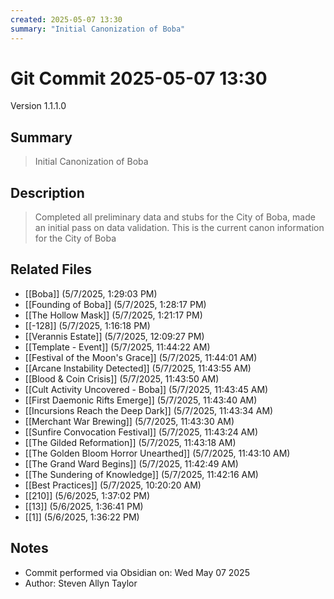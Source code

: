 ```yaml
---
created: 2025-05-07 13:30
summary: "Initial Canonization of Boba"
---
```


# Git Commit 2025-05-07 13:30

Version 1.1.1.0

## Summary
> Initial Canonization of Boba

## Description
> Completed all preliminary data and stubs for the City of Boba, made an initial pass on data validation. This is the current canon information for the City of Boba

## Related Files
- [[Boba]] (5/7/2025, 1:29:03 PM)
- [[Founding of Boba]] (5/7/2025, 1:28:17 PM)
- [[The Hollow Mask]] (5/7/2025, 1:21:17 PM)
- [[-128]] (5/7/2025, 1:16:18 PM)
- [[Verannis Estate]] (5/7/2025, 12:09:27 PM)
- [[Template - Event]] (5/7/2025, 11:44:22 AM)
- [[Festival of the Moon's Grace]] (5/7/2025, 11:44:01 AM)
- [[Arcane Instability Detected]] (5/7/2025, 11:43:55 AM)
- [[Blood & Coin Crisis]] (5/7/2025, 11:43:50 AM)
- [[Cult Activity Uncovered - Boba]] (5/7/2025, 11:43:45 AM)
- [[First Daemonic Rifts Emerge]] (5/7/2025, 11:43:40 AM)
- [[Incursions Reach the Deep Dark]] (5/7/2025, 11:43:34 AM)
- [[Merchant War Brewing]] (5/7/2025, 11:43:30 AM)
- [[Sunfire Convocation Festival]] (5/7/2025, 11:43:24 AM)
- [[The Gilded Reformation]] (5/7/2025, 11:43:18 AM)
- [[The Golden Bloom Horror Unearthed]] (5/7/2025, 11:43:10 AM)
- [[The Grand Ward Begins]] (5/7/2025, 11:42:49 AM)
- [[The Sundering of Knowledge]] (5/7/2025, 11:42:16 AM)
- [[Best Practices]] (5/7/2025, 10:20:20 AM)
- [[210]] (5/6/2025, 1:37:02 PM)
- [[13]] (5/6/2025, 1:36:41 PM)
- [[1]] (5/6/2025, 1:36:22 PM)

## Notes
- Commit performed via Obsidian on: Wed May 07 2025
- Author: Steven Allyn Taylor

